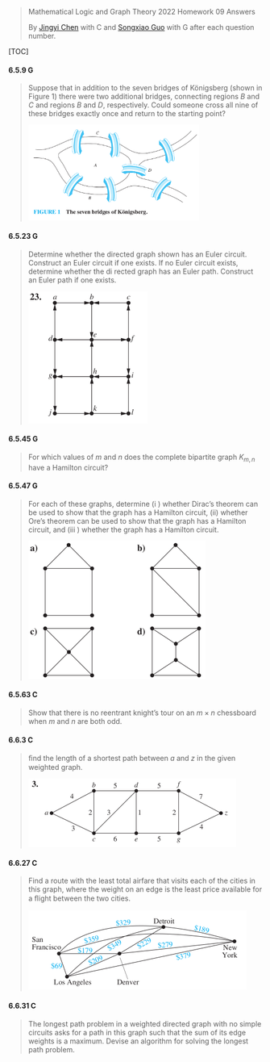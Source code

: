 >Mathematical Logic and Graph Theory 2022 Homework 09 Answers
>
>By [Jingyi Chen](chenjingyi071@mail.ustc.edu.cn) with C and [Songxiao Guo](logname@mail.ustc.edu.cn) with G after each question number.

[TOC]

#### 6.5.9 G

>Suppose that in addition to the seven bridges of Königsberg (shown in Figure 1) there were two additional bridges, connecting regions $B$ and $C$ and regions $B$ and $D$, respectively. Could someone cross all nine of these bridges exactly once and return to the starting point?
>
><img src="../asserts/6_5_9.png" style="zoom:33%;" />

#### 6.5.23 G

>Determine whether the directed graph shown has an Euler circuit. Construct an Euler circuit if one exists. If no Euler circuit exists, determine whether the di rected graph has an Euler path. Construct an Euler path if one exists.
>
><img src="../asserts/6_5_23.png" style="zoom: 50%;" />

#### 6.5.45 G

>For which values of $m$ and $n$ does the complete bipartite graph $K_{m,n}$ have a Hamilton circuit?

#### 6.5.47 G

>For each of these graphs, determine (i ) whether Dirac’s theorem can be used to show that the graph has a Hamilton circuit, (ii) whether Ore’s theorem can be used to show that the graph has a Hamilton circuit, and (iii )
>whether the graph has a Hamilton circuit.
>
><img src="../asserts/6_5_47.png" style="zoom: 50%;" />

#### 6.5.63 C

>Show that there is no reentrant knight’s tour on an $m × n$ chessboard when $m$ and $n$ are both odd.

#### 6.6.3 C

>ﬁnd the length of a shortest path between $a$ and $z$ in the given weighted graph.
>
><img src="../asserts/6_6_3.png" style="zoom:50%;" />

#### 6.6.27 C

>Find a route with the least total airfare that visits each of the cities in this graph, where the weight on an edge is the least price available for a ﬂight between the two cities.
>
><img src="../asserts/6_6_27.png" style="zoom:50%;" />

#### 6.6.31 C

>The longest path problem in a weighted directed graph with no simple circuits asks for a path in this graph such
>that the sum of its edge weights is a maximum. Devise an algorithm for solving the longest path problem.

